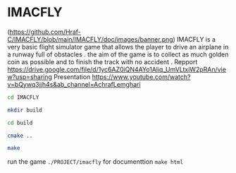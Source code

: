# IMACFLY
(https://github.com/Hraf-C/IMACFLY/blob/main/IMACFLY/doc/images/banner.png)
IMACFLY is a very basic flight simulator game that allows the player to drive an airplane in a runway full of obstacles . the aim of the game is to collect as much golden coin as possible and to finish the track with no accident .
Repport https://drive.google.com/file/d/1yc6AZ0iQN4AYo1Aliq_UmVLtxiW2pRAn/view?usp=sharing
Presentation https://www.youtube.com/watch?v=bQywq3jjh4s&ab_channel=AchrafLemghari
 ```bash
 cd IMACFLY
 ```
 ```bash
mkdir build 
```
```bash
cd build
```
```bash
cmake ..
```
```bash
make
```
run the game ``` ./PROJECT/imacfly ```
for documenttion ```make html ```
